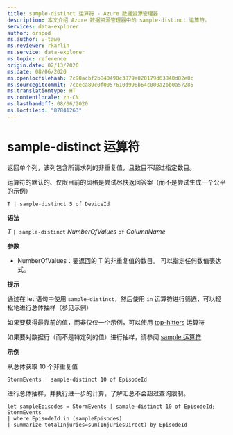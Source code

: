 ```yaml
---
title: sample-distinct 运算符 - Azure 数据资源管理器
description: 本文介绍 Azure 数据资源管理器中的 sample-distinct 运算符。
services: data-explorer
author: orspod
ms.author: v-tawe
ms.reviewer: rkarlin
ms.service: data-explorer
ms.topic: reference
origin.date: 02/13/2020
ms.date: 08/06/2020
ms.openlocfilehash: 7c90acbf2b840490c3879a020179d63840d82e0c
ms.sourcegitcommit: 7ceeca89c0f0057610d998b64c000a2bb0a57285
ms.translationtype: HT
ms.contentlocale: zh-CN
ms.lasthandoff: 08/06/2020
ms.locfileid: "87841263"
---
```

# <a name="sample-distinct-operator"></a>sample-distinct 运算符

返回单个列，该列包含所请求列的非重复值，且数目不超过指定数目。 

运算符的默认的、仅限目前的风格是尝试尽快返回答案（而不是尝试生成一个公平的示例）

```kusto
T | sample-distinct 5 of DeviceId
```

**语法**

*T* `| sample-distinct` *NumberOfValues* `of` *ColumnName*

**参数**
* NumberOfValues：要返回的 T 的非重复值的数目。 可以指定任何数值表达式。

**提示**

 通过在 let 语句中使用 `sample-distinct`，然后使用 `in` 运算符进行筛选，可以轻松地进行总体抽样（参见示例） 

 如果要获得最靠前的值，而非仅仅一个示例，可以使用 [top-hitters](tophittersoperator.md) 运算符 

 如果要对数据行（而不是特定列的值）进行抽样，请参阅 [sample 运算符](sampleoperator.md)

**示例**  

从总体获取 10 个非重复值

<!-- csl: https://help.kusto.chinacloudapi.cn:443/Samples -->
```kusto
StormEvents | sample-distinct 10 of EpisodeId

```

进行总体抽样，并执行进一步的计算，了解汇总不会超过查询限制。 

<!-- csl: https://help.kusto.chinacloudapi.cn:443/Samples -->
```kusto
let sampleEpisodes = StormEvents | sample-distinct 10 of EpisodeId;
StormEvents 
| where EpisodeId in (sampleEpisodes) 
| summarize totalInjuries=sum(InjuriesDirect) by EpisodeId
```
